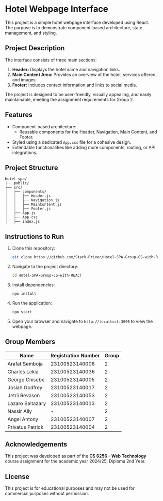 
# Hotel Webpage Interface

This project is a simple hotel webpage interface developed using React. The purpose is to demonstrate component-based architecture, state management, and styling.

## Project Description

The interface consists of three main sections:
1. **Header:** Displays the hotel name and navigation links.
2. **Main Content Area:** Provides an overview of the hotel, services offered, and images.
3. **Footer:** Includes contact information and links to social media.

The project is designed to be user-friendly, visually appealing, and easily maintainable, meeting the assignment requirements for Group 2.

## Features

- Component-based architecture:
  - Reusable components for the Header, Navigation, Main Content, and Footer.
- Styled using a dedicated `App.css` file for a cohesive design.
- Extendable functionalities like adding more components, routing, or API integrations.

## Project Structure

```
hotel-spa/
├── public/
├── src/
│   ├── components/
│   │   ├── Header.js
│   │   ├── Navigation.js
│   │   ├── MainContent.js
│   │   ├── Footer.js
│   ├── App.js
│   ├── App.css
│   ├── index.js
```

## Instructions to Run

1. Clone this repository:
   ```bash
   git clone https://github.com/Stark-Priver/Hotel-SPA-Group-CS-with-REACT
   ```
2. Navigate to the project directory:
   ```bash
   cd Hotel-SPA-Group-CS-with-REACT
   ```
3. Install dependencies:
   ```bash
   npm install
   ```
4. Run the application:
   ```bash
   npm start
   ```
5. Open your browser and navigate to `http://localhost:3000` to view the webpage.

## Group Members

| Name               | Registration Number | Group |
|--------------------|---------------------|-------|
| Arafat Semboja     | 23100523140006      | 2     |
| Charles Lekia      | 23100523140036      | 2     |
| George Chisebe     | 23100523140005      | 2     |
| Josiah Godfrey     | 23100523140017      | 2     |
| Jetrii Revason     | 23100523140053      | 2     |
| Lazaro Baltazary   | 23100523140013      | 2     |
| Nassir Ally        | -                   | 2     |
| Angel Antony       | 23100523140007      | 2     |
| Privatus Patrick   | 23100523140004      | 2     |

## Acknowledgements

This project was developed as part of the **CS 6256 – Web Technology** course assignment for the academic year 2024/25, Diploma 2nd Year.

## License

This project is for educational purposes and may not be used for commercial purposes without permission.
